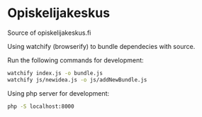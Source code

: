 # Opiskelijakeskus

Source of opiskelijakeskus.fi

Using watchify (browserify) to bundle dependecies with source.

Run the following commands for development:
  ```bash
  watchify index.js -o bundle.js
  watchify js/newidea.js -o js/addNewBundle.js
  ```
  
Using php server for development:
  ```bash
  php -S localhost:8000
  ```
